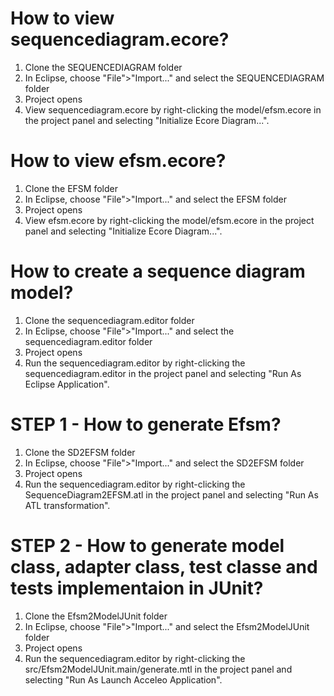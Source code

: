
How to view sequencediagram.ecore?
==================================

1. Clone the SEQUENCEDIAGRAM folder
2. In Eclipse, choose "File">"Import..." and select the SEQUENCEDIAGRAM folder
3. Project opens
4. View sequencediagram.ecore by right-clicking the model/efsm.ecore in
   the project panel and selecting "Initialize Ecore Diagram...". 

How to view efsm.ecore?
=======================

1. Clone the EFSM folder
2. In Eclipse, choose "File">"Import..." and select the EFSM folder
3. Project opens
4. View efsm.ecore by right-clicking the model/efsm.ecore in
   the project panel and selecting "Initialize Ecore Diagram...".

How to create a sequence diagram model?
=======================================

1. Clone the sequencediagram.editor folder
2. In Eclipse, choose "File">"Import..." and select the sequencediagram.editor folder
3. Project opens
4. Run the sequencediagram.editor by right-clicking the sequencediagram.editor in
   the project panel and selecting "Run As Eclipse Application".

STEP 1 - How to generate Efsm?
==============================

1. Clone the SD2EFSM folder
2. In Eclipse, choose "File">"Import..." and select the SD2EFSM folder
3. Project opens
4. Run the sequencediagram.editor by right-clicking the SequenceDiagram2EFSM.atl in
   the project panel and selecting "Run As ATL transformation".


STEP 2 - How to generate model class, adapter class, test classe and tests implementaion in JUnit?
==============================

1. Clone the Efsm2ModelJUnit folder
2. In Eclipse, choose "File">"Import..." and select the Efsm2ModelJUnit folder
3. Project opens
4. Run the sequencediagram.editor by right-clicking the src/Efsm2ModelJUnit.main/generate.mtl in
   the project panel and selecting "Run As Launch Acceleo Application".



